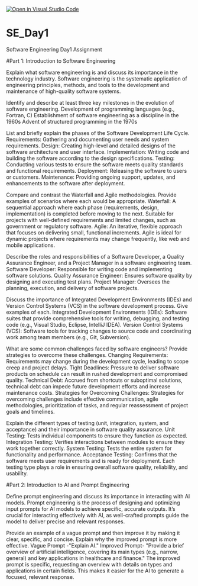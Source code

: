 [![Open in Visual Studio Code](https://classroom.github.com/assets/open-in-vscode-2e0aaae1b6195c2367325f4f02e2d04e9abb55f0b24a779b69b11b9e10269abc.svg)](https://classroom.github.com/online_ide?assignment_repo_id=16933382&assignment_repo_type=AssignmentRepo)
# SE_Day1
Software Engineering Day1 Assignment

#Part 1: Introduction to Software Engineering

Explain what software engineering is and discuss its importance in the technology industry.
Software engineering is the systematic application of engineering principles, methods, and tools to the development and maintenance of high-quality software systems. 

Identify and describe at least three key milestones in the evolution of software engineering.
Development of programming languages (e.g., Fortran, C)
Establishment of software engineering as a discipline in the 1960s
Advent of structured programming in the 1970s

List and briefly explain the phases of the Software Development Life Cycle.
 Requirements: Gathering and documenting user needs and system requirements.
 Design: Creating high-level and detailed designs of the software architecture and user interface.
 Implementation: Writing code and building the software according to the design specifications.
 Testing: Conducting various tests to ensure the software meets quality standards and functional requirements.
 Deployment: Releasing the software to users or customers.
 Maintenance: Providing ongoing support, updates, and enhancements to the software after deployment.

Compare and contrast the Waterfall and Agile methodologies. Provide examples of scenarios where each would be appropriate.
Waterfall: A sequential approach where each phase (requirements, design, implementation) is completed before moving to the next. Suitable for projects with well-defined requirements and limited changes, such as government or regulatory software.
Agile: An iterative, flexible approach that focuses on delivering small, functional increments. Agile is ideal for dynamic projects where requirements may change frequently, like web and mobile applications.

Describe the roles and responsibilities of a Software Developer, a Quality Assurance Engineer, and a Project Manager in a software engineering team.
Software Developer: Responsible for writing code and implementing software solutions.
Quality Assurance Engineer: Ensures software quality by designing and executing test plans.
Project Manager: Oversees the planning, execution, and delivery of software projects.

Discuss the importance of Integrated Development Environments (IDEs) and Version Control Systems (VCS) in the software development process. Give examples of each.
Integrated Development Environments (IDEs): Software suites that provide comprehensive tools for writing, debugging, and testing code (e.g., Visual Studio, Eclipse, IntelliJ IDEA).
Version Control Systems (VCS): Software tools for tracking changes to source code and coordinating work among team members (e.g., Git, Subversion).

What are some common challenges faced by software engineers? Provide strategies to overcome these challenges.
Changing Requirements: Requirements may change during the development cycle, leading to scope creep and project delays.
Tight Deadlines: Pressure to deliver software products on schedule can result in rushed development and compromised quality.
Technical Debt: Accrued from shortcuts or suboptimal solutions, technical debt can impede future development efforts and increase maintenance costs.
Strategies for Overcoming Challenges: Strategies for overcoming challenges include effective communication, agile methodologies, prioritization of tasks, and regular reassessment of project goals and timelines.

Explain the different types of testing (unit, integration, system, and acceptance) and their importance in software quality assurance.
Unit Testing: Tests individual components to ensure they function as expected.
Integration Testing: Verifies interactions between modules to ensure they work together correctly.
System Testing: Tests the entire system for functionality and performance.
Acceptance Testing: Confirms that the software meets user requirements and is ready for deployment.
Each testing type plays a role in ensuring overall software quality, reliability, and usability.


#Part 2: Introduction to AI and Prompt Engineering


Define prompt engineering and discuss its importance in interacting with AI models.
Prompt engineering is the process of designing and optimizing input prompts for AI models to achieve specific, accurate outputs. It’s crucial for interacting effectively with AI, as well-crafted prompts guide the model to deliver precise and relevant responses.

Provide an example of a vague prompt and then improve it by making it clear, specific, and concise. Explain why the improved prompt is more effective.
Vague Prompt -"Explain AI."
Improved Prompt- "Provide a brief overview of artificial intelligence, covering its main types (e.g., narrow, general) and key applications in healthcare and finance."
The improved prompt is specific, requesting an overview with details on types and applications in certain fields. This makes it easier for the AI to generate a focused, relevant response.

